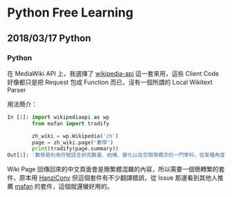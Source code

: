 # Python Free Learning
## 2018/03/17 Python

### Python

在 MediaWiki API 上，我選擇了 [wikipedia-api](https://github.com/martin-majlis/Wikipedia-API) 這一套來用，這些 Client Code 好像都只是把 Request 包成 Function 而已，沒有一個所謂的 Local Wikitext Parser

用法簡介：

```Python
In [1]: import wikipediaapi as wp
        from mafan import tradify

        zh_wiki = wp.Wikipedia('zh')
        page = zh_wiki.page('數學')
        print(tradify(page.summary))
Out[1]: '數學是利用符號語言研究數量、結構、變化以及空間等概念的一門學科，從某種角度看屬於形式科學的一種。...'
```

Wiki Page 回傳回來的中文頁面會是簡繁體混雜的內容，所以需要一個簡轉繁的套件，原本用 [HanziConv](https://github.com/berniey/hanziconv) 但這個套件有不少翻譯錯誤，從 Issue 那邊看到其他人推薦 [mafan](https://github.com/hermanschaaf/mafan) 的套件，這個就還蠻好用的。